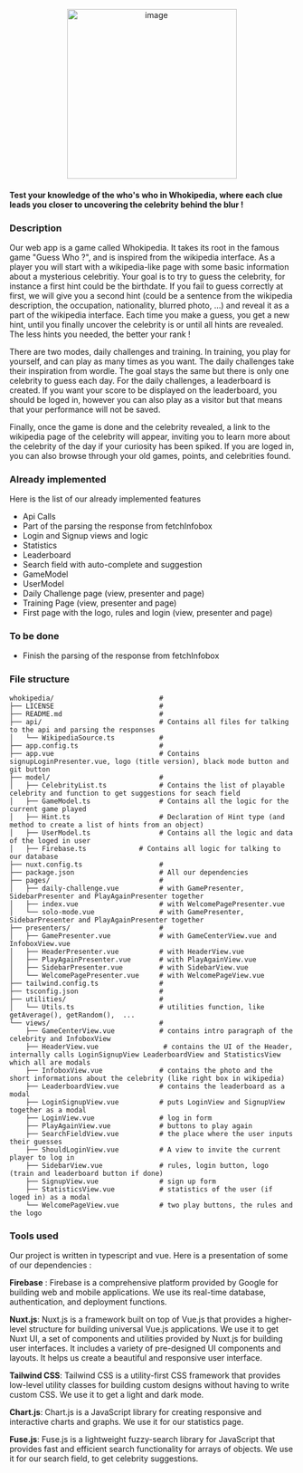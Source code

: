 <p align="center">
  <a href="https://whokipedia.com">
    <img src="https://github.com/roxannecvl/whokipedia/assets/125833841/7c6187cd-d6ec-4b97-8928-ae01c4b08cc6" alt="image" width="300">
  </a>
</p>


#### Test your knowledge of the who's who in Whokipedia, where each clue leads you closer to uncovering the celebrity behind the blur !

### Description 
Our web app is a game called Whokipedia. It takes its root in the famous game "Guess Who ?", and is inspired from the wikipedia interface. As a player you will start with a wikipedia-like page with some basic information about a mysterious celebritiy. Your goal is to try to guess the celebrity, for instance a first hint could be the birthdate. If you fail to guess correctly at first, we will give you a second hint (could be a sentence from the wikipedia description, the occupation, nationality, blurred photo, …) and reveal it as a part of the wikipedia interface. Each time you make a guess, you get a new hint, until you finally uncover the celebrity is or until all hints are revealed. The less hints you needed, the better your rank ! <br>

There are two modes, daily challenges and training. In training, you play for yourself, and can play as many times as you want. The daily challenges take their inspiration from wordle. The goal stays the same but there is only one celebrity to guess each day. For the daily challenges, a leaderboard is created. If you want your score to be displayed on the leaderboard, you should be loged in, however you can also play as a visitor but that means that your performance will not be saved. <br>

Finally, once the game is done and the celebrity revealed, a link to the wikipedia page of the celebrity will appear, inviting you to learn more about the celebrity of the day if your curiosity has been spiked. If you are loged in, you can also browse through your old games, points, and celebrities found.

### Already implemented 
Here is the list of our already implemented features 
- Api Calls
- Part of the parsing the response from fetchInfobox
- Login and Signup views and logic
- Statistics 
- Leaderboard
- Search field with auto-complete and suggestion
- GameModel
- UserModel 
- Daily Challenge page (view, presenter and page)
- Training Page (view, presenter and page)
- First page with the logo, rules and login (view, presenter and page)

### To be done
- Finish the parsing of the response from fetchInfobox

### File structure 
```
whokipedia/                          # 
├── LICENSE                          #
├── README.md                        #
├── api/                             # Contains all files for talking to the api and parsing the responses
│   └── WikipediaSource.ts           #
├── app.config.ts                    #
├── app.vue                          # Contains signupLoginPresenter.vue, logo (title version), black mode button and git button
├── model/                           #
│   ├── CelebrityList.ts             # Contains the list of playable celebrity and function to get suggestions for seach field
│   ├── GameModel.ts                 # Contains all the logic for the current game played 
│   ├── Hint.ts                      # Declaration of Hint type (and method to create a list of hints from an object)
│   ├── UserModel.ts                 # Contains all the logic and data of the loged in user
│   ├── Firebase.ts             # Contains all logic for talking to our database
├── nuxt.config.ts                   #
├── package.json                     # All our dependencies 
├── pages/                           #
│   ├── daily-challenge.vue          # with GamePresenter, SidebarPresenter and PlayAgainPresenter together
│   ├── index.vue                    # with WelcomePagePresenter.vue
│   └── solo-mode.vue                # with GamePresenter, SidebarPresenter and PlayAgainPresenter together
├── presenters/                      #
│   ├── GamePresenter.vue            # with GameCenterView.vue and InfoboxView.vue
│   ├── HeaderPresenter.vue          # with HeaderView.vue
│   ├── PlayAgainPresenter.vue       # with PlayAgainView.vue
│   ├── SidebarPresenter.vue         # with SidebarView.vue
│   └── WelcomePagePresenter.vue     # with WelcomePageView.vue
├── tailwind.config.ts               #
├── tsconfig.json                    #
├── utilities/                       #
│   └── Utils.ts                     # utilities function, like getAverage(), getRandom(),  ...
└── views/                           #
    ├── GameCenterView.vue           # contains intro paragraph of the celebrity and InfoboxView
    ├── HeaderView.vue                # contains the UI of the Header, internally calls LoginSignupView LeaderboardView and StatisticsView which all are modals
    ├── InfoboxView.vue              # contains the photo and the short informations about the celebrity (like right box in wikipedia)
    ├── LeaderboardView.vue          # contains the leaderboard as a modal
    ├── LoginSignupView.vue          # puts LoginView and SignupView together as a modal
    ├── LoginView.vue                # log in form 
    ├── PlayAgainView.vue            # buttons to play again
    ├── SearchFieldView.vue          # the place where the user inputs their guesses
    ├── ShouldLoginView.vue          # A view to invite the current player to log in 
    ├── SidebarView.vue              # rules, login button, logo (train and leaderboard button if done) 
    ├── SignupView.vue               # sign up form 
    ├── StatisticsView.vue           # statistics of the user (if loged in) as a modal
    └── WelcomePageView.vue          # two play buttons, the rules and the logo
```

### Tools used 
Our project is written in typescript and vue. Here is a presentation of some of our dependencies : <br>

**Firebase** : Firebase is a comprehensive platform provided by Google for building web and mobile applications. We use its real-time database, authentication, and deployment functions.

**Nuxt.js**: Nuxt.js is a framework built on top of Vue.js that provides a higher-level structure for building universal Vue.js applications. We use it to get Nuxt UI, a set of components and utilities provided by Nuxt.js for building user interfaces. It includes a variety of pre-designed UI components and layouts. It helps us create a beautiful and responsive user interface.

**Tailwind CSS**: Tailwind CSS is a utility-first CSS framework that provides low-level utility classes for building custom designs without having to write custom CSS. We use it to get a light and dark mode.

**Chart.js**: Chart.js is a JavaScript library for creating responsive and interactive charts and graphs. We use it for our statistics page.

**Fuse.js**: Fuse.js is a lightweight fuzzy-search library for JavaScript that provides fast and efficient search functionality for arrays of objects. We use it for our search field, to get celebrity suggestions. 
